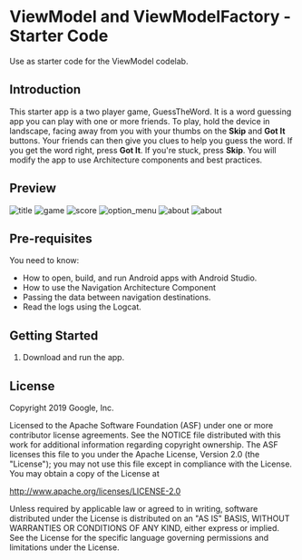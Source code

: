 ViewModel and ViewModelFactory - Starter Code
==================================

Use as starter code for the ViewModel codelab.

Introduction
------------

This starter app is a two player game, GuessTheWord. It is a word guessing app you can play with one or more friends. To play, hold the device in landscape, facing away from you with your thumbs on the **Skip** and **Got It** buttons. Your friends can then give you clues to help you guess the word. If you get the word right, press **Got It**. If you're stuck, press **Skip**.
You will modify the app to use Architecture components and best practices.

Preview
--------------

![title](https://user-images.githubusercontent.com/89562897/141715628-f454d375-c86c-4a12-b0f6-c32b26d15d24.png)
![game](https://user-images.githubusercontent.com/89562897/141715637-25f8a01b-653a-477d-9eef-00fa8c12d060.png)
![score](https://user-images.githubusercontent.com/89562897/141715645-c1353eed-3ad8-4c35-849b-1df2ebb138cb.png)
![option_menu](https://user-images.githubusercontent.com/89562897/141715662-2d76bc38-cde6-4f23-a2b8-a22ed5662a73.png)
![about](https://user-images.githubusercontent.com/89562897/141715673-7e31d644-df34-4b4d-953b-ed5354c34372.png)
![about](https://user-images.githubusercontent.com/89562897/141715922-d91c60ce-4e0e-4986-ac99-2409cdcbc305.png)




Pre-requisites
--------------

You need to know:
- How to open, build, and run Android apps with Android Studio.
- How to use the Navigation Architecture Component
- Passing the data between navigation destinations.
- Read the logs using the Logcat.


Getting Started
---------------

1. Download and run the app.

License
-------

Copyright 2019 Google, Inc.

Licensed to the Apache Software Foundation (ASF) under one or more contributor
license agreements.  See the NOTICE file distributed with this work for
additional information regarding copyright ownership.  The ASF licenses this
file to you under the Apache License, Version 2.0 (the "License"); you may not
use this file except in compliance with the License.  You may obtain a copy of
the License at

  http://www.apache.org/licenses/LICENSE-2.0

Unless required by applicable law or agreed to in writing, software
distributed under the License is distributed on an "AS IS" BASIS, WITHOUT
WARRANTIES OR CONDITIONS OF ANY KIND, either express or implied.  See the
License for the specific language governing permissions and limitations under
the License.
